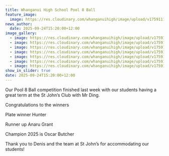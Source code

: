 ```yaml
---
title: Whanganui High School Pool 8 Ball
feature_image:
  image: https://res.cloudinary.com/whanganuihigh/image/upload/v1759111729/News/pool4.jpg
news_author:
  date: 2025-09-24T15:20:00+12:00
image_gallery:
  - image: https://res.cloudinary.com/whanganuihigh/image/upload/v1759111728/News/pool3.jpg
  - image: https://res.cloudinary.com/whanganuihigh/image/upload/v1759111728/News/pool.jpg
  - image: https://res.cloudinary.com/whanganuihigh/image/upload/v1759111728/News/pool0.jpg
  - image: https://res.cloudinary.com/whanganuihigh/image/upload/v1759111728/News/pool1.jpg
  - image: https://res.cloudinary.com/whanganuihigh/image/upload/v1759111728/News/pool2.jpg
  - image: https://res.cloudinary.com/whanganuihigh/image/upload/v1759111729/News/pool6.jpg
  - image: https://res.cloudinary.com/whanganuihigh/image/upload/v1759111729/News/pool5.jpg
show_in_slider: true
date: 2025-09-24T15:20:00+12:00
---
```

Our Pool 8 Ball competition finished last week with our students having a great term at the St John’s Club with Mr Ding. 

Congratulations to the winners 

Plate winner Hunter 

Runner up Anaru Grant

Champion 2025 is Oscar Butcher 

Thank you to Denis and the team at St John’s for accommodating our students!
